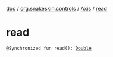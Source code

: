 [doc](../../index.md) / [org.snakeskin.controls](../index.md) / [Axis](index.md) / [read](./read.md)

# read

`@Synchronized fun read(): `[`Double`](https://kotlinlang.org/api/latest/jvm/stdlib/kotlin/-double/index.html)